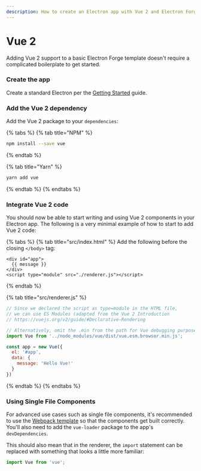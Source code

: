 ```yaml
---
description: How to create an Electron app with Vue 2 and Electron Forge
---
```


# Vue 2

Adding Vue 2 support to a basic Electron Forge template doesn't require a complicated boilerplate to get started.

### Create the app

Create a standard Electron per the [Getting Started](../../#the-basics) guide.

### Add the Vue 2 dependency

Add the Vue 2 package to your `dependencies`:

{% tabs %}
{% tab title="NPM" %}
```bash
npm install --save vue
```
{% endtab %}

{% tab title="Yarn" %}
```bash
yarn add vue
```
{% endtab %}
{% endtabs %}

### Integrate Vue 2 code

You should now be able to start writing and using Vue 2 components in your Electron app. The following is a very minimal example of how to start to add Vue 2 code:

{% tabs %}
{% tab title="src/index.html" %}
Add the following before the closing `</body>` tag:

```markup
<div id="app">
  {{ message }}
</div>
<script type="module" src="./renderer.js"></script>
```
{% endtab %}

{% tab title="src/renderer.js" %}
```javascript
// Since we declared the script as type=module in the HTML file,
// we can use ES Modules (adapted from the Vue 2 Introduction
// https://vuejs.org/v2/guide/#Declarative-Rendering

// Alternatively, omit the .min from the path for Vue debugging purposes.
import Vue from '../node_modules/vue/dist/vue.esm.browser.min.js';

const app = new Vue({
  el: '#app',
  data: {
    message: 'Hello Vue!'
  }
})
```
{% endtab %}
{% endtabs %}

### Using Single File Components

For advanced use cases such as single file components, it's recommended to use the [Webpack template](../../templates/webpack-template.md) so that the components get built correctly. You'll also need to add the `vue-loader` package to the app's `devDependencies`.

This should also mean that in the renderer, the `import` statement can be replaced with something that looks a little more familiar:

```javascript
import Vue from 'vue';
```


